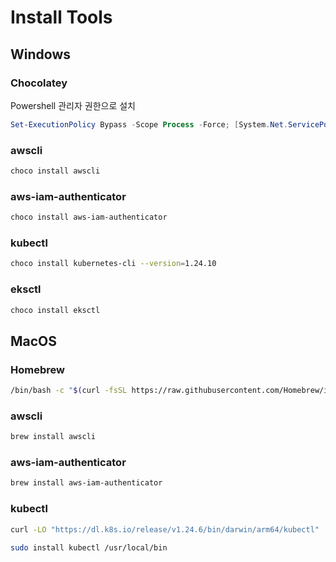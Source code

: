 # Install Tools

## Windows

### Chocolatey

Powershell 관리자 권한으로 설치

```powershell
Set-ExecutionPolicy Bypass -Scope Process -Force; [System.Net.ServicePointManager]::SecurityProtocol = [System.Net.ServicePointManager]::SecurityProtocol -bor 3072; iex ((New-Object System.Net.WebClient).DownloadString('https://community.chocolatey.org/install.ps1'))
```

### awscli

```bash
choco install awscli
```

### aws-iam-authenticator

```bash
choco install aws-iam-authenticator
```

### kubectl

```bash
choco install kubernetes-cli --version=1.24.10
```

### eksctl

```bash
choco install eksctl
```

## MacOS

### Homebrew

```bash
/bin/bash -c "$(curl -fsSL https://raw.githubusercontent.com/Homebrew/install/HEAD/install.sh)"
```

### awscli

```bash
brew install awscli
```

### aws-iam-authenticator

```bash
brew install aws-iam-authenticator
```

### kubectl

```bash
curl -LO "https://dl.k8s.io/release/v1.24.6/bin/darwin/arm64/kubectl"
```

```bash
sudo install kubectl /usr/local/bin
```
